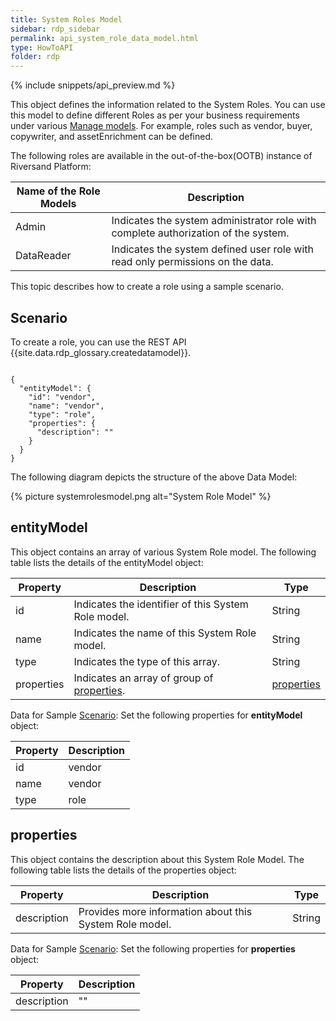 ```yaml
---
title: System Roles Model
sidebar: rdp_sidebar
permalink: api_system_role_data_model.html
type: HowToAPI
folder: rdp
---
```


{% include snippets/api_preview.md %}

This object defines the information related to the System Roles. You can use this model to define different Roles as per your business requirements under various [Manage models](api_manage_model.html). For example, roles such as vendor, buyer, copywriter, and assetEnrichment can be defined. 

The following roles are available in the out-of-the-box(OOTB) instance of Riversand Platform:

| Name of the Role Models | Description | 
|-------------------|-------------|
| Admin | Indicates the system administrator role with complete authorization of the system. |
| DataReader | Indicates the system defined user role with read only permissions on the data. |

This topic describes how to create a role using a sample scenario. 

## Scenario 

To create a role, you can use the REST API {{site.data.rdp_glossary.createdatamodel}}. 
  
<pre><code>
{
  "entityModel": {
    "id": "vendor",
    "name": "vendor",
    "type": "role",
    "properties": {
      "description": ""
    }
  }
}
</code></pre> 

The following diagram depicts the structure of the above Data Model:

{% picture systemrolesmodel.png alt="System Role Model" %}

## entityModel

This object contains an array of various System Role model. The following table lists the details of the entityModel object:

| Property | Description | Type | 
|----------|-------------|------|
| id | Indicates the identifier of this System Role model. | String |
| name | Indicates the name of this System Role model. | String |
| type | Indicates the type of this array. | String |
| properties | Indicates an array of group of [properties](#properties). | [properties](#properties) |

Data for Sample [Scenario](#scenario): Set the following properties for **entityModel** object:

| Property | Description | 
|----------|-------------|
| id | vendor |
| name | vendor |
| type | role |

## properties

This object contains the description about this System Role Model. The following table lists the details of the properties object:

| Property | Description | Type | 
|----------|-------------|-------|
| description | Provides more information about this System Role model. | String |

Data for Sample [Scenario](#scenario): Set the following properties for **properties** object:

| Property | Description | 
|----------|-------------|
| description | "" |